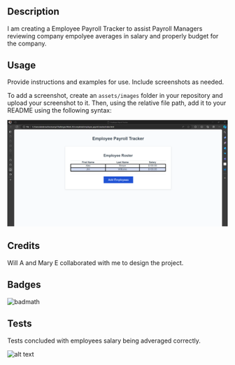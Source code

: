 # <Your-Project-Title>

## Description

I am creating a Employee Payroll Tracker to assist Payroll Managers reviewing company empolyee averages in salary and properly budget for the company. 



## Usage

Provide instructions and examples for use. Include screenshots as needed.

To add a screenshot, create an `assets/images` folder in your repository and upload your screenshot to it. Then, using the relative file path, add it to your README using the following syntax:

![alt text](./assets/03-javascript-demo.png)

## Credits

Will A and Mary E collaborated with me to design the project. 

## Badges

![badmath](https://djdevjams.github.io/employee_payroll_tracker/)

## Tests

Tests concluded with employees salary being adveraged correctly.

![alt text](./assets/03-Javascript-demo.gif) 